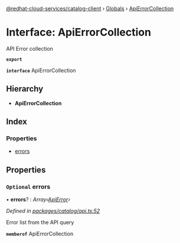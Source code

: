 [@redhat-cloud-services/catalog-client](../README.md) › [Globals](../globals.md) › [ApiErrorCollection](apierrorcollection.md)

# Interface: ApiErrorCollection

API Error collection

**`export`** 

**`interface`** ApiErrorCollection

## Hierarchy

* **ApiErrorCollection**

## Index

### Properties

* [errors](apierrorcollection.md#optional-errors)

## Properties

### `Optional` errors

• **errors**? : *Array‹[ApiError](apierror.md)›*

*Defined in [packages/catalog/api.ts:52](https://github.com/RedHatInsights/javascript-clients/blob/master/packages/catalog/api.ts#L52)*

Error list from the API query

**`memberof`** ApiErrorCollection
